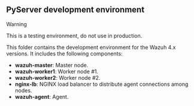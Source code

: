## PyServer development environment

> [!Warning]
> This is a testing environment, do not use in production.

This folder contains the development environment for the Wazuh 4.x versions. It includes the following components:

- **wazuh-master**: Master node.
- **wazuh-worker1**: Worker node #1.
- **wazuh-worker2**: Worker node #2.
- **nginx-lb**: NGINX load balancer to distribute agent connections among nodes.
- **wazuh-agent**: Agent.
